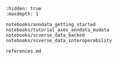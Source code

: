 ```{include} ../README.md

```

```{toctree}
:hidden: true
:maxdepth: 1

notebooks/anndata_getting_started
notebooks/tutorial_axes_anndata_mudata
notebooks/scverse_data_backed
notebooks/scverse_data_interoperability

references.md
```
